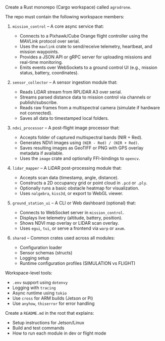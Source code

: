 Create a Rust monorepo (Cargo workspace) called `agrodrone`.

The repo must contain the following workspace members:

1. `mission_control` – A core async service that:
   - Connects to a Pixhawk/Cube Orange flight controller using the MAVLink protocol over serial.
   - Uses the `mavlink` crate to send/receive telemetry, heartbeat, and mission waypoints.
   - Provides a JSON API or gRPC server for uploading missions and real-time monitoring.
   - Emits events over WebSockets to a ground control UI (e.g., mission status, battery, coordinates).

2. `sensor_collector` – A sensor ingestion module that:
   - Reads LiDAR stream from RPLIDAR A3 over serial.
   - Streams parsed distance data to mission control via channels or publish/subscribe.
   - Reads raw frames from a multispectral camera (simulate if hardware not connected).
   - Saves all data to timestamped local folders.

3. `ndvi_processor` – A post-flight image processor that:
   - Accepts folder of captured multispectral bands (NIR + Red).
   - Generates NDVI images using `(NIR - Red) / (NIR + Red)`.
   - Saves resulting images as GeoTIFF or PNG with GPS overlay metadata if available.
   - Uses the `image` crate and optionally FFI-bindings to `opencv`.

4. `lidar_mapper` – A LiDAR post-processing module that:
   - Accepts scan data (timestamp, angle, distance).
   - Constructs a 2D occupancy grid or point cloud in `.pcd` or `.ply`.
   - Optionally runs a basic obstacle heatmap for visualization.
   - Uses `nalgebra`, `kiss3d`, or export to WebGL viewer.

5. `ground_station_ui` – A CLI or Web dashboard (optional) that:
   - Connects to WebSocket server in `mission_control`.
   - Displays live telemetry (altitude, battery, position).
   - Shows NDVI map overlay or LIDAR scan overlay.
   - Uses `egui`, `tui`, or serve a frontend via `warp` or `axum`.

6. `shared` – Common crates used across all modules:
   - Configuration loader
   - Sensor schemas (structs)
   - Logging setup
   - Runtime configuration profiles (SIMULATION vs FLIGHT)

Workspace-level tools:
- `.env` support using `dotenvy`
- Logging with `tracing`
- Async runtime using `tokio`
- Use `cross` for ARM builds (Jetson or Pi)
- Use `anyhow`, `thiserror` for error handling

Create a `README.md` in the root that explains:
- Setup instructions for Jetson/Linux
- Build and test commands
- How to run each module in dev or flight mode

